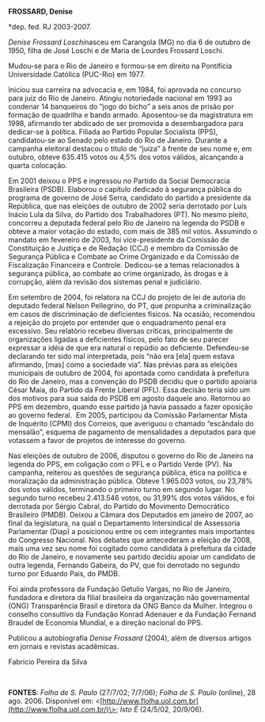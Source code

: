 **FROSSARD, Denise**

\*dep. fed. RJ 2003-2007.

*Denise Frossard Loschi*nasceu em Carangola (MG) no dia 6 de outubro de
1950, filha de José Loschi e de Maria de Lourdes Frossard Loschi.

Mudou-se para o Rio de Janeiro e formou-se em direito na Pontifícia
Universidade Católica (PUC-Rio) em 1977.

Iniciou sua carreira na advocacia e, em 1984, foi aprovada no concurso
para juiz do Rio de Janeiro. Atingiu notoriedade nacional em 1993 ao
condenar 14 banqueiros do “jogo do bicho” a seis anos de prisão por
formação de quadrilha e bando armado. Aposentou-se da magistratura em
1998, afirmando ter abdicado de ser promovida a desembargadora para
dedicar-se à política. Filiada ao Partido Popular Socialista (PPS),
candidatou-se ao Senado pelo estado do Rio de Janeiro. Durante a
campanha eleitoral destacou o título de “juíza” à frente de seu nome e,
em outubro, obteve 635.415 votos ou 4,5% dos votos válidos, alcançando a
quarta colocação.

Em 2001 deixou o PPS e ingressou no Partido da Social Democracia
Brasileira (PSDB). Elaborou o capítulo dedicado à segurança pública do
programa de governo de José Serra, candidato do partido a presidente da
República, que nas eleições de outubro de 2002 seria derrotado por Luís
Inácio Lula da Silva, do Partido dos Trabalhadores (PT). No mesmo
pleito, concorreu a deputada federal pelo Rio de Janeiro na legenda do
PSDB e obteve a maior votação do estado, com mais de 385 mil votos.
Assumindo o mandato em fevereiro de 2003, foi vice-presidente da
Comissão de Constituição e Justiça e de Redação (CCJ) e membro da
Comissão de Segurança Pública e Combate ao Crime Organizado e da
Comissão de Fiscalização Financeira e Controle. Dedicou-se a temas
relacionados à segurança pública, ao combate ao crime organizado, às
drogas e à corrupção, além da revisão dos sistemas penal e judiciário.

Em setembro de 2004, foi relatora na CCJ do projeto de lei de autoria do
deputado federal Nelson Pellegrino, do PT, que propunha a criminalização
em casos de discriminação de deficientes físicos. Na ocasião, recomendou
a rejeição do projeto por entender que o enquadramento penal era
excessivo. Seu relatório recebeu diversas críticas, principalmente de
organizações ligadas a deficientes físicos, pelo fato de seu parecer
expressar a idéia de que era natural o repúdio ao deficiente.
Defendeu-se declarando ter sido mal interpretada, pois “não era [ela]
quem estava afirmando, [mas] como a sociedade via”. Nas prévias para as
eleições municipais de outubro de 2004, foi apontada como candidata à
prefeitura do Rio de Janeiro, mas a convenção do PSDB decidiu que o
partido apoiaria César Maia, do Partido da Frente Liberal (PFL). Essa
decisão teria sido um dos motivos para sua saída do PSDB em agosto
daquele ano. Retornou ao PPS em dezembro, quando esse partido já havia
passado a fazer oposição ao governo federal.  Em 2005, participou da
Comissão Parlamentar Mista de Inquérito (CPMI) dos Correios, que
averiguou o chamado “escândalo do mensalão”, esquema de pagamento de
mensalidades a deputados para que votassem a favor de projetos de
interesse do governo.

Nas eleições de outubro de 2006, disputou o governo do Rio de Janeiro na
legenda do PPS, em coligação com o PFL e o Partido Verde (PV). Na
campanha, reiterou as questões de segurança pública, ética na política e
moralização da administração pública. Obteve 1.965.003 votos, ou 23,78%
dos votos válidos, terminando o primeiro turno em segundo lugar. No
segundo turno recebeu 2.413.546 votos, ou 31,99% dos votos válidos, e
foi derrotada por Sérgio Cabral, do Partido do Movimento Democrático
Brasileiro (PMDB). Deixou a Câmara dos Deputados em janeiro de 2007, ao
final da legislatura, na qual o Departamento Intersindical de Assessoria
Parlamentar (Diap) a posicionou entre os cem integrantes mais
importantes do Congresso Nacional. Nos debates que antecederam a eleição
de 2008, mais uma vez seu nome foi cogitado como candidata à prefeitura
da cidade do Rio de Janeiro, e novamente seu partido decidiu apoiar um
candidato de outra legenda, Fernando Gabeira, do PV, que foi derrotado
no segundo turno por Eduardo Pais, do PMDB.

Foi ainda professora da Fundação Getulio Vargas, no Rio de Janeiro,
fundadora e diretora da filial brasileira da organização não
governamental (ONG) Transparência Brasil e diretora da ONG Banco da
Mulher. Integrou o conselho consultivo da Fundação Konrad Adenauer e da
Fundação Fernand Braudel de Economia Mundial, e a direção nacional do
PPS.

Publicou a autobiografia *Denise Frossard* (2004), além de diversos
artigos em jornais e revistas acadêmicas.

Fabricio Pereira da Silva

 

**FONTES**: *Folha de S. Paulo* (27/7/02; 7/7/06); *Folha de S. Paulo*
(online), 28 ago. 2006. Disponível em:
\<[http://www.flolha.uol.com.br](http://www.flolha.uol.com.br/)\>; *Isto
É* (24/5/02, 20/9/06).

 

 
